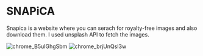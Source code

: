 # SNAPiCA
Snapica is a website where you can serach for royalty-free images and also download them.
I used unsplash API to fetch the images.

![chrome_B5uIGhgSbm](https://user-images.githubusercontent.com/113114199/234651112-9964a59d-7b33-4257-9dd7-f0911aaa8388.jpg)
![chrome_brjUnQsI3w](https://user-images.githubusercontent.com/113114199/234648821-7b9d851e-a1b9-41f7-aace-747d614001af.jpg)


